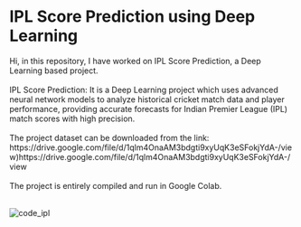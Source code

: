 <h1>IPL Score Prediction using Deep Learning</h1>
Hi, in this repository, I have worked on IPL Score Prediction, a Deep Learning based project.
<br>
<br>
IPL Score Prediction: It is a Deep Learning project which uses advanced neural network models to analyze historical cricket match data and player performance, providing accurate forecasts for Indian Premier League (IPL) match scores with high precision.
<br>
<br>
The project dataset can be downloaded from the link: https://drive.google.com/file/d/1qlm4OnaAM3bdgti9xyUqK3eSFokjYdA-/view)https://drive.google.com/file/d/1qlm4OnaAM3bdgti9xyUqK3eSFokjYdA-/view
<br>
<br>
The project is entirely compiled and run in Google Colab.
<br><br>

![code_ipl](https://github.com/Shoumikdas2001/IPL-Score-Prediction-using-Deep-Learning/assets/115890658/9210b47c-3988-4174-bdae-26bab671cb2b)
